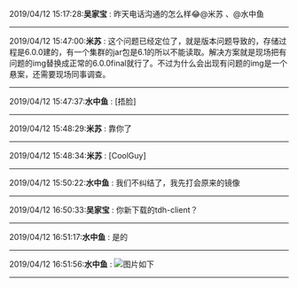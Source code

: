 2019/04/12 15:17:28:**吴家宝** : 昨天电话沟通的怎么样😂@米苏 、@水中鱼 
*************************************************************************************
2019/04/12 15:47:00:**米苏** : 这个问题已经定位了，就是版本问题导致的，存储过程是6.0.0建的，有一个集群的jar包是6.1的所以不能读取。解决方案就是现场把有问题的img替换成正常的6.0.0final就行了。不过为什么会出现有问题的img是一个悬案，还需要现场同事调查。
*************************************************************************************
2019/04/12 15:47:37:**水中鱼** : [捂脸]
*************************************************************************************
2019/04/12 15:48:29:**米苏** : 靠你了

*************************************************************************************
2019/04/12 15:48:34:**米苏** : [CoolGuy]
*************************************************************************************
2019/04/12 15:50:22:**水中鱼** : 我们不纠结了，我先打会原来的镜像
*************************************************************************************
2019/04/12 16:50:33:**吴家宝** : 你新下载的tdh-client？
*************************************************************************************
2019/04/12 16:51:17:**水中鱼** : 是的
*************************************************************************************
2019/04/12 16:51:56:**水中鱼** : ![图片如下](https://github.com/CorkiZhang/itchat-message/blob/master/sla2-859郑商所重启inceptor后调用函数/ATTACHMENT/1555059102.555814.png)
*******************************************************************************
